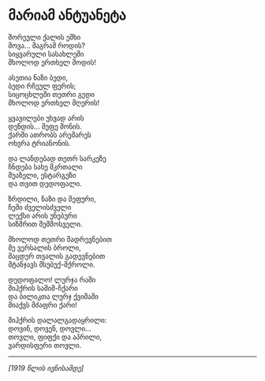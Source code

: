 # მარიამ ანტუანეტა

შორეული ქალის ეშხი\
მოვა... მაგრამ როდის?\
სიყვარული სასახლეში\
მხოლოდ ერთხელ მოდის!

ასეთია ნაზი ბედი,\
ბედი რჩეულ ფერის;\
სიცოცხლეში თეთრი გედი\
მხოლოდ ერთხელ მღერის!

ყვავილები უხვად არის\
დენდის... მეფე მონის.\
ქარში ათრობს არემარეს\
ოხვრა ტრიანონის.

და ლანდებად თეთრ სარკეზე\
ჩნდება სახე მკრთალი\
შუაზელი, ესტარგეზი\
და თვით დედოფალი.

ზრდილი, ნაზი და მეფური,\
ჩემი ძველისძველი\
ლექსი არის უნებური\
სიზმრით შემმოსველი.

მხოლოდ თეთრი შადრევნებით\
მე ვერსალის ბროლი,\
მაცდურ თვალის გადევნებით\
მტანჯავს მსუბუქ-მქროლი.

დედოფალო! ლურჯა რაში\
მიჰქრის საშიშ-ჩქარი\
და ბილიკთა ლურჯ ქვიშაში\
მიაქვს მძაფრი ქარი!

მიჰქრის დალალგადაყრილი:\
დოვინ, დოვენ, დოვლი...\
თოვლი, ფიფქი და აპრილი,\
ვარდისფერი თოვლი.

***

_\[1919 წლის ივნისამდე]_
